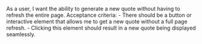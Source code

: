 As a user, I want the ability to generate a new quote without having to refresh the entire page.
    Acceptance criteria:
    - There should be a button or interactive element that allows me to get a new quote without a full page refresh.
    - Clicking this element should result in a new quote being displayed seamlessly.
